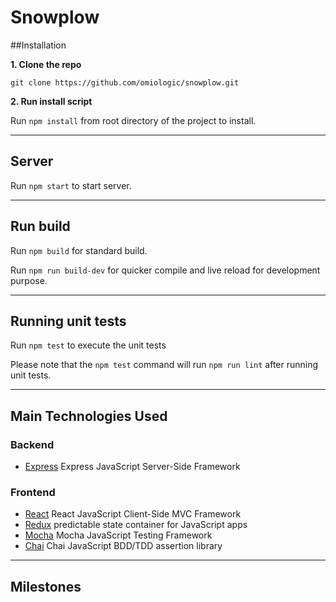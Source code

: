 # Snowplow


##Installation

**1. Clone the repo**

    git clone https://github.com/omiologic/snowplow.git

**2. Run install script**

Run `npm install` from root directory of the project to install.

________________
## Server

Run `npm start` to start server.

________________
## Run build

Run `npm build` for standard build.

Run `npm run build-dev` for quicker compile and live reload for development purpose.

________________
## Running unit tests

Run `npm test` to execute the unit tests

Please note that the `npm test` command will run `npm run lint` after running unit tests.

________________
## Main Technologies Used

### Backend
* [Express](http://expressjs.com) Express JavaScript Server-Side Framework

### Frontend
* [React](https://facebook.github.io/react/) React JavaScript Client-Side MVC Framework
* [Redux](http://redux.js.org/) predictable state container for JavaScript apps
* [Mocha](https://mochajs.org/) Mocha JavaScript Testing Framework
* [Chai](http://chaijs.com/) Chai JavaScript BDD/TDD assertion library

________________
## Milestones
